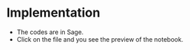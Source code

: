 # Implementation
* The codes are in Sage.
* Click on the file and you see the preview of the notebook.
